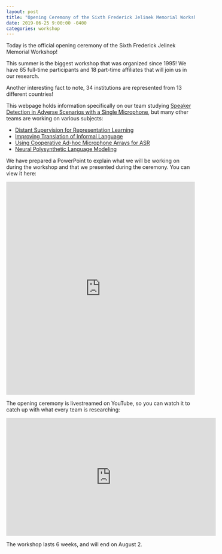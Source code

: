 ```yaml
---
layout: post
title: "Opening Ceremony of the Sixth Frederick Jelinek Memorial Workshop"
date: 2019-06-25 9:00:00 -0400
categories: workshop
---
```


Today is the official opening ceremony of the Sixth Frederick Jelinek Memorial Workshop! 

This summer is the biggest workshop that was organized since 1995! We have 65 full-time participants and 18 part-time affiliates that will join us in our research. 

Another interesting fact to note, 34 institutions are represented from 13 different countries!

This webpage holds information specifically on our team studying [Speaker Detection in Adverse Scenarios with a Single Microphone](https://www.clsp.jhu.edu/workshops/19-workshop/speaker-detection-in-adverse-scenarios-with-a-single-microphone/), but many other teams are working on various subjects: 
- [Distant Supervision for Representation Learning](https://www.clsp.jhu.edu/workshops/19-workshop/distant-supervision-for-representation-learning-in-speech-and-handwriting/)
- [Improving Translation of Informal Language](https://www.clsp.jhu.edu/workshops/19-workshop/improving-translation-of-informal-language/)
- [Using Cooperative Ad-hoc Microphone Arrays for ASR](https://www.clsp.jhu.edu/workshops/19-workshop/using-cooperative-ad-hoc-microphone-arrays-for-asr/)
- [Neural Polysynthetic Language Modeling](https://www.clsp.jhu.edu/workshops/19-workshop/neural-polysynthetic-language-modeling-leveraging-related-low-resource-languages-and-rule-based-resources/)

We have prepared a PowerPoint to explain what we will be working on during the workshop and that we presented during the ceremony. You can view it here:

<style>
.responsive-wrap iframe{ max-width: 100%;}
</style>
<div class="responsive-wrap">
<!-- this is the embed code provided by Google -->
  <iframe src="https://docs.google.com/presentation/d/e/2PACX-1vSGHr9SeFJ3AMITitToOE1hbKGOjPPfvZjGWzeYXRFpi-WhycKRCUzd0j9Kj9b-LA/embed?start=false&loop=false&delayms=3000" frameborder="0" width="960" height="569" allowfullscreen="true" mozallowfullscreen="true" webkitallowfullscreen="true"></iframe>
<!-- Google embed ends -->
</div>

The opening ceremony is livestreamed on YouTube, so you can watch it to catch up with what every team is researching:

<iframe width="560" height="315" src="https://www.youtube.com/embed/uEXnq1o13Ac" frameborder="0" allow="accelerometer; autoplay; encrypted-media; gyroscope; picture-in-picture" allowfullscreen></iframe>

The workshop lasts 6 weeks, and will end on August 2. 
